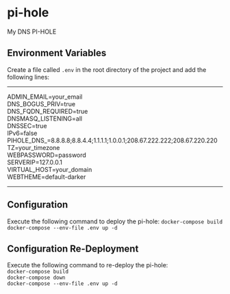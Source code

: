 # pi-hole

My DNS PI-HOLE

## Environment Variables

Create a file called `.env` in the root directory of the project and add the following lines:

***
ADMIN_EMAIL=your_email </br>
DNS_BOGUS_PRIV=true </br>
DNS_FQDN_REQUIRED=true </br>
DNSMASQ_LISTENING=all </br>
DNSSEC=true </br>
IPv6=false </br>
PIHOLE_DNS_=8.8.8.8;8.8.4.4;1.1.1.1;1.0.0.1;208.67.222.222;208.67.220.220 </br>
TZ=your_timezone </br>
WEBPASSWORD=password </br>
SERVERIP=127.0.0.1 </br>
VIRTUAL_HOST=your_domain </br>
WEBTHEME=default-darker </br>
***

## Configuration

Execute the following command to deploy the pi-hole:
```docker-compose build``` </br>
```docker-compose --env-file .env up -d``` </br>

## Configuration Re-Deployment

Execute the following command to re-deploy the pi-hole: </br>
```docker-compose build``` </br>
```docker-compose down``` </br>
```docker-compose --env-file .env up -d``` </br>

